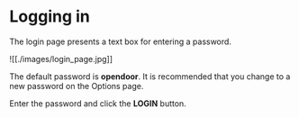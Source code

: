 # Logging in

The login page presents a text box for entering a password.

![[./images/login_page.jpg]]

The default password is **opendoor**. It is recommended that you change to a new password on the Options page.

Enter the password and click the **LOGIN** button.


